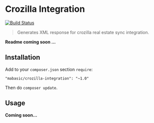 # Crozilla Integration

[![Build Status](https://travis-ci.org/mabasic/crozilla-integration.svg)](https://travis-ci.org/mabasic/crozilla-integration)

> Generates XML response for crozilla real estate sync integration.

**Readme coming soon ...**

## Installation

Add to your `composer.json` section `require`:

```
"mabasic/crozilla-integration": "~1.0"
```

Then do `composer update`.

## Usage

**Coming soon...**